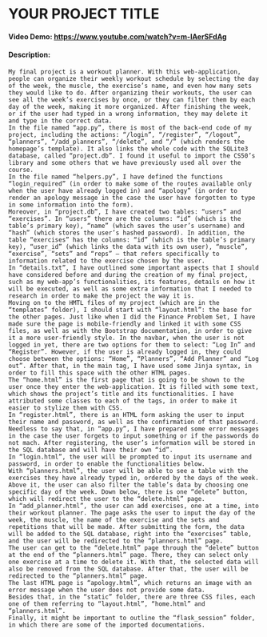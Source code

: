 # YOUR PROJECT TITLE
#### Video Demo:  <https://www.youtube.com/watch?v=m-lAerSFdAg>
#### Description:
    My final project is a workout planner. With this web-application, people can organize their weekly workout schedule by selecting the day of the week, the muscle, the exercise’s name, and even how many sets they would like to do. After organizing their workouts, the user can see all the week’s exercises by once, or they can filter them by each day of the week, making it more organized. After finishing the week, or if the user had typed in a wrong information, they may delete it and type in the correct data.
    In the file named “app.py”, there is most of the back-end code of my project, including the actions: “/login”, “/register”, “/logout”, “planners”, “/add_planners”, “/delete”, and “/” (which renders the homepage’s template). It also links the whole code with the SQLite3 database, called “project.db”. I found it useful to import the CS50’s library and some others that we have previously used all over the course. 
    In the file named “helpers.py”, I have defined the functions “login_required” (in order to make some of the routes available only when the user have already logged in) and “apology” (in order to render an apology message in the case the user have forgotten to type in some information into the form).
    Moreover, in “project.db”, I have created two tables: “users” and “exercises”. In “users” there are the columns: “id” (which is the table’s primary key), “name” (which saves the user’s username) and “hash” (which stores the user’s hashed password). In addition, the table “exercises” has the columns: “id” (which is the table’s primary key), “user_id” (which links the data with its own user), “muscle”, “exercise”, “sets” and “reps” – that refers specifically to information related to the exercise chosen by the user.
    In “details.txt”, I have outlined some important aspects that I should have considered before and during the creation of my final project, such as my web-app’s functionalities, its features, details on how it will be executed, as well as some extra information that I needed to research in order to make the project the way it is. 
    Moving on to the HMTL files of my project (which are in the “templates” folder), I should start with “layout.html”: the base for the other pages. Just like when I did the Finance Problem Set, I have made sure the page is mobile-friendly and linked it with some CSS files, as well as with the Bootstrap documentation, in order to give it a more user-friendly style. In the navbar, when the user is not logged in yet, there are two options for them to select: “Log In” and “Register”. However, if the user is already logged in, they could choose between the options: “Home”, “Planners”, “Add Planner” and “Log out”. After that, in the main tag, I have used some Jinja syntax, in order to fill this space with the other HTML pages. 
    The “home.html” is the first page that is going to be shown to the user once they enter the web-application. It is filled with some text, which shows the project’s title and its functionalities. I have attributed some classes to each of the tags, in order to make it easier to stylize them with CSS.
    In “register.html”, there is an HTML form asking the user to input their name and password, as well as the confirmation of that password. Needless to say that, in “app.py”, I have prepared some error messages in the case the user forgets to input something or if the passwords do not mach. After registering, the user’s information will be stored in the SQL database and will have their own “id”. 
    In “login.html”, the user will be prompted to input its username and password, in order to enable the functionalities below.
    With “planners.html”, the user will be able to see a table with the exercises they have already typed in, ordered by the days of the week. Above it, the user can also filter the table’s data by choosing one specific day of the week. Down below, there is one “delete” button, which will redirect the user to the “delete.html” page.
    In “add_planner.html”, the user can add exercises, one at a time, into their workout planner. The page asks the user to input the day of the week, the muscle, the name of the exercise and the sets and repetitions that will be made. After submitting the form, the data will be added to the SQL database, right into the “exercises” table, and the user will be redirected to the “planners.html” page. 
    The user can get to the “delete.html” page through the “delete” button at the end of the “planners.html” page. There, they can select only one exercise at a time to delete it. With that, the selected data will also be removed from the SQL database. After that, the user will be redirected to the “planners.html” page.
    The last HTML page is “apology.html”, which returns an image with an error message when the user does not provide some data.
    Besides that, in the “static” folder, there are three CSS files, each one of them referring to “layout.html”, “home.html” and “planners.html”.
    Finally, it might be important to outline the “flask_session” folder, in which there are some of the imported documentations.


